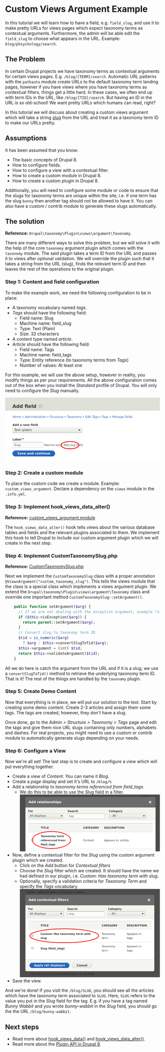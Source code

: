 # Custom Views Argument Example

In this tutorial we will learn how to have a field, e.g. `field_slug`, and use
it to make pretty URLs for views pages which expect taxonomy terms as
contextual arguments. Furthermore, the admin will be able edit the `field_slug`
to choose what appears in the URL. Example: `blog/phsychology/search`.

## The Problem

In certain Drupal projects we have taxonomy terms as contextual arguments for
certain views pages. E.g. `/blog/[TERM]/search`. Automatic URL patterns with
the `pathauto` module create URLs to the default taxonomy term landing pages,
however if you have views where you have taxonomy terms as contextual filters,
things get a little hard. In these cases, we often end up with term IDs in the
URL, like `/blog/[TID]/search`. But having an ID in the URL is so old-school!
We want pretty URLs which humans can read, right?

In this tutorial we will discuss about creating a custom views argument which
will take a string [slug](https://en.wikipedia.org/wiki/Clean_URL#Slug) from
the URL and treat it as a taxonomy term ID to make our URLs pretty.

## Assumptions

It has been assumed that you know:

* The basic concepts of Drupal 8.
* How to configure fields.
* How to configure a view with a contextual filter.
* How to create a custom module in Drupal 8.
* How to create a custom plugin in Drupal 8.

Additionally, you will need to configure some module or code to ensure that the
slugs for taxonomy terms are unique within the site, i.e. if one term has the
slug `bunny` then another tag should not be allowed to have it. You can also
have a custom / contrib module to generate these slugs automatically.

## The solution

**Reference:** `Drupal\taxonomy\Plugin\views\argument\Taxonomy`.

There are many different ways to solve this problem, but we will solve it
with the help of the core `taxonomy` argument plugin which comes with
the `taxonomy` module. The said plugin takes a term ID from the URL and passes
it to views after optional validation. We will override the plugin such that it
takes a string from the URL (slug), finds the relevant term ID and then leaves
the rest of the operations to the original plugin.

### Step 1: Content and field configuration

To make the example work, we need the following configuration to be in place:

* A taxonomy vocabulary named _tags_.
* _Tags_ should have the following field:
  * Field name: Slug
  * Machine name: field_slug
  * Type: Text (Plain)
  * Size: 32 characters
* A content type named _article_.
* _Article_ should have the following field:
  * Field name: Tags
  * Machine name: field_tags
  * Type: Entity reference (to taxonomy terms from _Tags_)
  * Number of values: At least one

For this example, we will use the above setup, however in reality, you modify
things as per your requirements. All the above configuration comes out of the
box when you install the _Standard_ profile of Drupal. You will only need to
configure the _Slug_ manually.

![](screenshots/step%2001%20-%20configure%20field%20slug%20on%20taxonomy%20term.png)

### Step 2: Create a custom module

To place the custom code we create a module. Example: `custom_views_argument`.
Declare a dependency on the `views` module in the `.info.yml`.

### Step 3: Implement hook_views_data_alter()

**Reference:** [custom_views_argument.module](custom_views_argument.module)

The `hook_views_data_alter()` hook tells views about the various database
tables and fields and the relevant plugins associated to them. We implement
this hook to tell Drupal to include our custom argument plugin which we will
create in the next step.

### Step 4: Implement CustomTaxonomySlug.php

**Reference:** [CustomTaxonomySlug.php](src/Plugin/views/argument/CustomTaxonomySlug.php)

Next we implement the `CustomTaxonomySlug` class with a proper annotation
`@ViewsArgument("custom_taxonomy_slug")`. This tells the views module that the
class is a special class which implements a views argument plugin. We extend
the `Drupal\taxonomy\Plugin\views\argument\Taxonomy` class and override one
important method `CustomTaxonomySlug::setArgument()`.

```php
    public function setArgument($arg) {
      // If we are not dealing with the exception argument, example "all".
      if ($this->isException($arg)) {
        return parent::setArgument($arg);
      }
      // Convert slug to taxonomy term ID.
      $tid = is_numeric($arg)
        ? $arg : $this->convertSlugToTid($arg);
      $this->argument = (int) $tid;
      return $this->validateArgument($tid);
    }
```

All we do here is catch the argument from the URL and if it is a slug, we use
a `convertSlugToTid()` method to retrieve the underlying taxonomy term ID.
That is it! The rest of the things are handled by the `taxonomy` plugin.

### Step 5: Create Demo Content

Now that everything is in place, we will put our solution to the test. Start
by creating some demo content. Create 2-3 articles and assign them some tags.
The tags are created, however, they don't have a slug.

Once done, go to the _Admin > Structure > Taxonomy > Tags_ page and edit the
tags and give them nice URL slugs containing only numbers, alphabets and
dashes. For real projects, you might need to use a custom or contrib module to
automatically generate slugs depending on your needs.

### Step 6: Configure a View

Now we're all set! The last step is to create and configure a view which will
put everything together.

* Create a view of _Content_. You can name it _Blog_.
* Create a _page_ display and set it's URL to `/blog/%`
* Add a relationship to _taxonomy terms referenced from field_tags_.
  * We do this to be able to use the _Slug_ field in a filter.
  ![](screenshots/step%2002%20-%20configure%20relationship%20with%20taxonomy%20term.png)
* Now, define a contextual filter for the _Slug_ using the custom argument
  plugin which we created.
  * Click on the _Add_ button for _Contextual filters_
  * Choose the _Slug_ filter which we created. It should have the name we had
    defined in our plugin, i.e. _Custom: Has taxonomy term with slug_.
  * Optionally, specify a validation criteria for _Taxonomy Term_ and specify
    the _Tags_ vocabulary.
  ![](screenshots/step%2003%20-%20configure%20contextual%20filter%20for%20field_slug.png)
* Save the view.

And we're done! If you visit the `/blog/SLUG`, you should see all the articles
which have the taxonomy term associated to `SLUG`. Here, `SLUG` refers to the
value you put in the _Slug_ field for the tag. E.g. if you have a tag named
_Bunny Wabbit_ and you wrote _bunny-wabbit_ in the _Slug_ field, you should go
the the URL `/blog/bunny-wabbit`.

## Next steps

* Read more about [hook_views_data()](https://api.drupal.org/api/drupal/core%21modules%21views%21views.api.php/function/hook_views_data/8.2.x)
  and [hook_views_data_alter()](https://api.drupal.org/api/drupal/core%21modules%21views%21views.api.php/function/hook_views_data_alter/8.2.x).
* Read more about the [Plugin API in Drupal 8](https://www.drupal.org/docs/8/api/plugin-api/plugin-api-overview).
